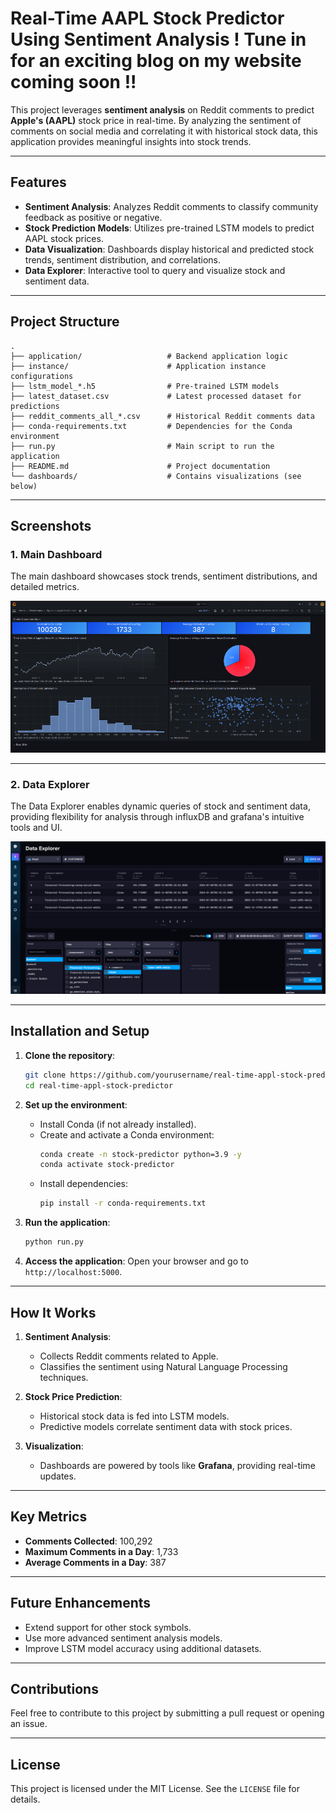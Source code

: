 
# Real-Time AAPL Stock Predictor Using Sentiment Analysis ! Tune in for an exciting blog on my website coming soon !!

This project leverages **sentiment analysis** on Reddit comments to predict **Apple's (AAPL)** stock price in real-time. By analyzing the sentiment of comments on social media and correlating it with historical stock data, this application provides meaningful insights into stock trends.

---

## Features

- **Sentiment Analysis**: Analyzes Reddit comments to classify community feedback as positive or negative.
- **Stock Prediction Models**: Utilizes pre-trained LSTM models to predict AAPL stock prices.
- **Data Visualization**: Dashboards display historical and predicted stock trends, sentiment distribution, and correlations.
- **Data Explorer**: Interactive tool to query and visualize stock and sentiment data.

---

## Project Structure

```
.
├── application/                   # Backend application logic
├── instance/                      # Application instance configurations
├── lstm_model_*.h5                # Pre-trained LSTM models
├── latest_dataset.csv             # Latest processed dataset for predictions
├── reddit_comments_all_*.csv      # Historical Reddit comments data
├── conda-requirements.txt         # Dependencies for the Conda environment
├── run.py                         # Main script to run the application
├── README.md                      # Project documentation
└── dashboards/                    # Contains visualizations (see below)
```

---

## Screenshots

### 1. **Main Dashboard**
The main dashboard showcases stock trends, sentiment distributions, and detailed metrics.

![Dashboard Overview](App_Images/ApplStockAnalyzer.png)

---

### 2. **Data Explorer**
The Data Explorer enables dynamic queries of stock and sentiment data, providing flexibility for analysis through influxDB and grafana's intuitive tools and UI.

![Data Explorer](App_Images/Database.png)

---

## Installation and Setup

1. **Clone the repository**:
   ```bash
   git clone https://github.com/yourusername/real-time-appl-stock-predictor.git
   cd real-time-appl-stock-predictor
   ```

2. **Set up the environment**:
   - Install Conda (if not already installed).
   - Create and activate a Conda environment:
     ```bash
     conda create -n stock-predictor python=3.9 -y
     conda activate stock-predictor
     ```
   - Install dependencies:
     ```bash
     pip install -r conda-requirements.txt
     ```

3. **Run the application**:
   ```bash
   python run.py
   ```

4. **Access the application**:
   Open your browser and go to `http://localhost:5000`.

---

## How It Works

1. **Sentiment Analysis**:
   - Collects Reddit comments related to Apple.
   - Classifies the sentiment using Natural Language Processing techniques.

2. **Stock Price Prediction**:
   - Historical stock data is fed into LSTM models.
   - Predictive models correlate sentiment data with stock prices.

3. **Visualization**:
   - Dashboards are powered by tools like **Grafana**, providing real-time updates.

---

## Key Metrics

- **Comments Collected**: 100,292
- **Maximum Comments in a Day**: 1,733
- **Average Comments in a Day**: 387

---

## Future Enhancements

- Extend support for other stock symbols.
- Use more advanced sentiment analysis models.
- Improve LSTM model accuracy using additional datasets.

---

## Contributions

Feel free to contribute to this project by submitting a pull request or opening an issue.

---

## License

This project is licensed under the MIT License. See the `LICENSE` file for details.
